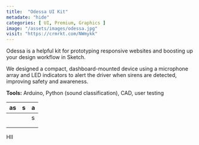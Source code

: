 ```yaml
---
title:  "Odessa UI Kit"
metadate: "hide"
categories: [ UI, Premium, Graphics ]
image: "/assets/images/odessa.jpg"
visit: "https://crmrkt.com/NWmykk"
---
```

Odessa is a helpful kit for prototyping responsive websites and boosting up your design workflow in Sketch.

We designed a compact, dashboard-mounted device using a microphone array and LED indicators to alert the driver when sirens are detected, improving safety and awareness.

**Tools:** Arduino, Python (sound classification), CAD, user testing

| as  | s   | a   |
| --- | --- | --- |
|     |     | s   |
|     |     |     |
|     |     |     |

HII
